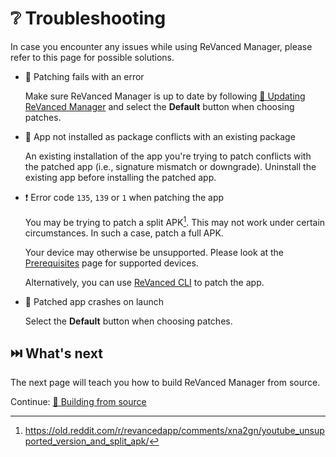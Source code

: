 # ❔ Troubleshooting

In case you encounter any issues while using ReVanced Manager, please refer to this page for possible solutions.

- 💉 Patching fails with an error

  Make sure ReVanced Manager is up to date by following [🔄 Updating ReVanced Manager](2_3_updating.md) and select the **Default** button when choosing patches.

- 🚫 App not installed as package conflicts with an existing package

  An existing installation of the app you're trying to patch conflicts with the patched app (i.e., signature mismatch or downgrade). Uninstall the existing app before installing the patched app.

- ❗️ Error code `135`, `139` or `1` when patching the app

  You may be trying to patch a split APK[^1]. This may not work under certain circumstances. In such a case, patch a full APK.

  Your device may otherwise be unsupported. Please look at the [Prerequisites](0_prerequisites.md) page for supported devices.

  Alternatively, you can use [ReVanced CLI](https://github.com/revanced/revanced-cli) to patch the app.

- 🚨 Patched app crashes on launch

  Select the **Default** button when choosing patches.

## ⏭️ What's next

The next page will teach you how to build ReVanced Manager from source.

Continue: [🔨 Building from source](4_building.md)

[^1]: https://old.reddit.com/r/revancedapp/comments/xna2gn/youtube_unsupported_version_and_split_apk/
